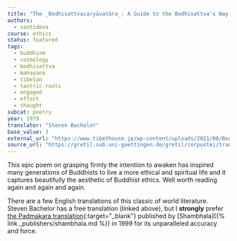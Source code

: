 ```yaml
---
title: "The _Bodhisattvacaryāvatāra_: A Guide to the Bodhisattva's Way of Life"
authors:
  - santideva
course: ethics
status: featured
tags:
  - buddhism
  - cosmology
  - bodhisattva
  - mahayana
  - tibetan
  - tantric-roots
  - engaged
  - effort
  - thought
subcat: poetry
year: 1979
translator: "Steven Bachelor"
base_value: 3
external_url: "https://www.tibethouse.jp/wp-content/uploads/2021/08/Bodhisattvas_way_English.pdf"
source_url: "https://gretil.sub.uni-goettingen.de/gretil/corpustei/transformations/html/sa_zAntideva-bodhicaryAvatAra.htm"
---
```


This epic poem on grasping firmly the intention to awaken has inspired many generations of Buddhists to live a more ethical and spiritual life and it captures beautifully the aesthetic of Buddhist ethics. Well worth reading again and again and again.

There are a few English translations of this classic of world literature. Steven Bachelor has a free translation (linked above), but I **strongly** prefer [the Padmakara translation](https://www.shambhala.com/the-way-of-the-bodhisattva-1660.html){:target="_blank"} published by [Shambhala]({% link _publishers/shambhala.md %}) in 1999 for its unparalleled accuracy and force. 

